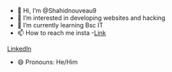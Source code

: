 - 👋 Hi, I’m @Shahidnouveau9
- 👀 I’m interested in developing websites and hacking
- 🌱 I’m currently learning Bsc IT
- 📫 How to reach me insta -<a href="https://www.instagram.com/shaikh_shaahidd?igsh=c2IxdWdpamVmOXhv">Link</a>

<a href="https://www.linkedin.com/in/shahid-shaikh-35b9b9277?utm_source=share&utm_campaign=share_via&utm_content=profile&utm_medium=android_app">LinkedIn</a><br>
- 😄 Pronouns: He/Him

<!---
Shahidnouveau9/Shahidnouveau9 is a ✨ special ✨ repository because its `README.md` (this file) appears on your GitHub profile.
You can click the Preview link to take a look at your changes.
--->
